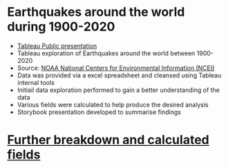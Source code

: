 # Earthquakes around the world during 1900-2020
* [Tableau Public presentation](https://public.tableau.com/profile/jason.h2042#!/vizhome/Earthquakesaroundtheworld1900-2020/EarthquakeAnalysis)
* Tableau exploration of Earthquakes around the world between 1900-2020
* Source: [NOAA National Centers for 
Environmental Information (NCEI)](https://www.ngdc.noaa.gov/hazel/view/hazards/earthquake/search)
* Data was provided via a excel spreadsheet and cleansed using Tableau internal tools
* Initiail data exploration performed to gain a better understanding of the data
* Various fields were calculated to help produce the desired analysis
* Storybook presentation developed to summarise findings 

# [Further breakdown and calculated fields](https://github.com/JasonHunt-DA/Earthquakes_1900-2020/blob/main/Earthquake%20Analysis%201900-2020.pdf)
